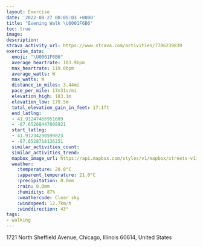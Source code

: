 ```yaml
---
layout: Exercise
date: '2022-08-27 00:05:03 +0000'
title: "Evening Walk \U0001F6B6"
toc: true
image:
description:
strava_activity_url: https://www.strava.com/activities/7706239839
exercise_data:
  emoji: "\U0001F6B6"
  average_heartrate: 103.9bpm
  max_heartrate: 119.0bpm
  average_watts: W
  max_watts: W
  distance_in_miles: 3.44mi
  pace_per_mile: 17m31s/mi
  elevation_high: 183.1m
  elevation_low: 179.5m
  total_elevation_gain_in_feet: 17.1ft
  end_latlng:
  - 41.91247466951609
  - -87.65268447808921
  start_latlng:
  - 41.91234290599823
  - -87.6528718136251
  similar_activities_count:
  similar_activities_trend:
  mapbox_image_url: https://api.mapbox.com/styles/v1/mapbox/streets-v11/static/path-5+787af2-1.0(c_y~Fnu~uODf%40BBj%40Cf%40%40TC%60B%40L%40NDP%40HFLNLv%40FFBH%40NIhALtA%40n%40O%60D%40t%40Ed%40Ez%40%3FdDFdF%3FpIDzBFv%40An%40%40fCCl%40CF%7D%40v%40aAp%40g%40d%40mAr%40gD%60CgCzAgBpAcAl%40SBGCEI_%40cB%5DgAd%40bAX~%40Bd%40IZSXo%40f%40g%40p%40o%40PsD%7CBKDI%40IIMe%40%5DsC%5D_BIeAQoA%3Fi%40I%7B%40BsACoHE%7D%40BiAEaADmBC%7B%40Iy%40D%5B%40q%40IyA%40a%40DQQUGEGCiB%40g%40AMGGUBcFOaMKaU%3FuGEw%40EMMOB%5BFGBMDk%40JU%40QE_LBc%40DKHI%5CMj%40Cla%40g%40tA%3FhANj%40CP%40F%5EDdB%40FIt%40O%5EK%40mAFw%40Eq%40A%7DGHUDKFGJGTCfALjTBnEFp%40%3FNYtAJLZF%60%40GpABPAf%40%40~%40CDCBC%40u%40DB%5DU),pin-s-s+e5b22e(-87.65288,41.91234),pin-s-f+89ae00(-87.65268999999994,41.91246999999997)/auto/800x800?access_token=pk.eyJ1Ijoiam9zaGJlY2ttYW4iLCJhIjoiY205eWR2aDd1MWZ6djJrbXc4a3M0bWZleiJ9.XiG9OWkNcZk2QzjJbxLB4A
  weather:
    :temperature: 20.0°C
    :apparent_temperature: 21.0°C
    :precipitation: 0.0mm
    :rain: 0.0mm
    :humidity: 87%
    :weathercode: Clear sky
    :windspeed: 12.7km/h
    :winddirection: 43°
tags:
- walking
---
```

1721 North Sheffield Avenue, Chicago, Illinois 60614, United States
